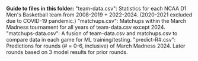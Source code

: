 **Guide to files in this folder:**
"team-data.csv": Statistics for each NCAA D1 Men's Basketball team from 2008-2019 + 2022-2024. (2020-2021 excluded due to COVID-19 pandemic.)
"matchups.csv": Matchups within the March Madness tournament for all years of team-data.csv except 2024.
"matchups-data.csv": A fusion of team-data.csv and matchups.csv to compare data in each game for ML training/testing.
"predict-R#.csv": Predictions for rounds (# = 0-6, inclusive) of March Madness 2024. Later rounds based on 3 model results for prior rounds.
